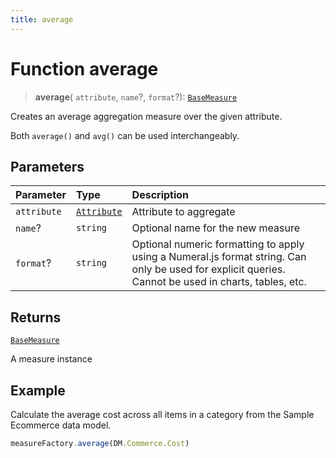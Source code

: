 ```yaml
---
title: average
---
```


# Function average

> **average**(
  `attribute`,
  `name`?,
  `format`?): [`BaseMeasure`](../../../interfaces/interface.BaseMeasure.md)

Creates an average aggregation measure over the given attribute.

Both `average()` and `avg()` can be used interchangeably.

## Parameters

| Parameter | Type | Description |
| :------ | :------ | :------ |
| `attribute` | [`Attribute`](../../../interfaces/interface.Attribute.md) | Attribute to aggregate |
| `name`? | `string` | Optional name for the new measure |
| `format`? | `string` | Optional numeric formatting to apply using a Numeral.js format string. Can only be used for explicit queries. Cannot be used in charts, tables, etc. |

## Returns

[`BaseMeasure`](../../../interfaces/interface.BaseMeasure.md)

A measure instance

## Example

Calculate the average cost across all items in a category from the Sample Ecommerce data model.
```ts
measureFactory.average(DM.Commerce.Cost)
```
